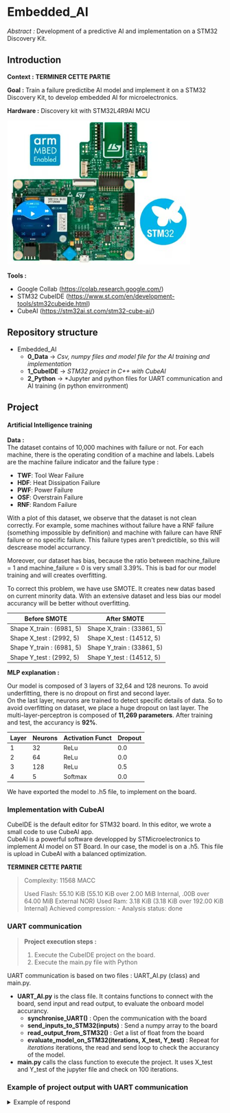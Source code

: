 # Embedded_AI
*Abstract :* Development of a predictive AI and implementation on a STM32 Discovery Kit. 

Introduction
----------------------

**Context :** **TERMINER CETTE PARTIE**

**Goal :** Train a failure predictibe AI model and implement it on a STM32 Discovery Kit, to develop embedded AI for microelectronics. 

**Hardware :** Discovery kit with STM32L4R9AI MCU

![STM32L4R9IDISCOVERY](./pictures/STM32.jpg "STM32L4R9IDISCOVERY")

**Tools :** 
- Google Collab (https://colab.research.google.com/)
- STM32 CubeIDE (https://www.st.com/en/development-tools/stm32cubeide.html)
- CubeAI (https://stm32ai.st.com/stm32-cube-ai/)

Repository structure
----------------------
- Embedded_AI 
    - **0_Data** -> *Csv, numpy files and model file for the AI training and implementation*
    - **1_CubeIDE** -> *STM32 project in C++ with CubeAI*
    - **2_Python** -> *Jupyter and python files for UART communication and AI training (in python envirronment)

Project
----------------------

#### Artificial Intelligence training

**Data :**\
The dataset contains of 10,000 machines with failure or not. For each machine, there is the operating condition of a machine and labels. Labels are the machine failure indicator and the failure type : 

*   **TWF**: Tool Wear Failure
*   **HDF**: Heat Dissipation Failure
*   **PWF**: Power Failure
*   **OSF**: Overstrain Failure
*   **RNF**: Random Failure

With a plot of this dataset, we observe that the dataset is not clean correctly. For example, some machines without failure have a RNF failure (something impossible by definition) and machine with failure can have RNF failure or no specific failure. This failure types aren't predictible, so this will descrease model accurrancy.

Moreover, our dataset has bias, because the ratio between machine_failure = 1 and machine_failure = 0 is very small 3.39%. This is bad for our model training and will creates overfitting.

To correct this problem, we have use SMOTE. It creates new datas based on current minority data. With an extensive dataset and less bias our model accurancy will be better without overfitting.

| Before SMOTE | After SMOTE |
| ------------- | ------------- |
|Shape X_train : (6981, 5) | Shape X_train : (33861, 5) |
|Shape X_test : (2992, 5) | Shape X_test : (14512, 5) |
|Shape Y_train : (6981, 5) | Shape Y_train : (33861, 5) |
|Shape Y_test : (2992, 5) | Shape Y_test : (14512, 5) |

**MLP explanation :**

Our model is composed of 3 layers of 32,64 and 128 neurons. To avoid underfitting, there is no dropout on first and second layer. \
On the last layer, neurons are trained to detect specific details of data. So to avoid overfitting on dataset, we place a huge dropout on last layer. The multi-layer-perceptron is composed of **11,269 parameters**. After training and test, the accurancy is **92%**.

| Layer | Neurons | Activation Funct | Dropout |
| ------------- | ------------- | ------------- | ------ |
| 1 | 32 | ReLu | 0.0 |
| 2 | 64 | ReLu | 0.0 |
| 3 | 128 | ReLu | 0.5 |
|4 | 5 | Softmax | 0.0 |

We have exported the model to .h5 file, to implement on the board. 

### Implementation with CubeAI

CubeIDE is the default editor for STM32 board. In this editor, we wrote a small code to use CubeAI app. \
CubeAI is a powerful software developped by STMicroelectronics to implement AI model on ST Board. In our case, the model is on a .h5. This file is upload in CubeAI with a balanced optimization.

**TERMINER CETTE PARTIE**

> Complexity: 11568 MACC
>
>Used Flash: 55.10 KiB (55.10 KiB over 2.00 MiB Internal, .00B over 64.00 MiB External NOR)
>Used Ram: 3.18 KiB (3.18 KiB over 192.00 KiB Internal)
>Achieved compression: -
>Analysis status: done

### UART communication 

> **Project execution steps :**
> 1. Execute the CubeIDE project on the board.
> 2. Execute the main.py file with Python

UART communication is based on two files : UART_AI.py (class) and main.py.
- **UART_AI.py** is the class file. It contains functions to connect with the board, send input and read output, to evaluate the onboard model accurancy. 
    - **synchronise_UART()** : Open the communication with the board
    - **send_inputs_to_STM32(inputs)** : Send a numpy array to the board
    - **read_output_from_STM32()** : Get a list of float from the board
    - **evaluate_model_on_STM32(iterations, X_test, Y_test)** : Repeat for *iterations* iterations, the read and send loop to check the accurancy of the model. 
- **main.py** calls the class function to execute the project. It uses X_test and Y_test of the jupyter file and check on 100 iterations.

### Example of project output with UART communication
<details markdown='1'><summary>Example of respond</summary> 

```txt [INFO] STM32 Connected on COM5
Synchronising...
Synchronised
Evaluating model on STM32...
----- Iteration 1 -----
[0.01568627450980392, 0.9803921568627451, 0.0, 0.0, 0.0]
   Expected output: [0 1 0 0 0]
   Received output: [0.01568627450980392, 0.9803921568627451, 0.0, 0.0, 0.0]
----------------------- Accuracy: 0.01

----- Iteration 2 -----
[1.0, 0.0, 0.0, 0.0, 0.0]
   Expected output: [1 0 0 0 0]
   Received output: [1.0, 0.0, 0.0, 0.0, 0.0]
----------------------- Accuracy: 0.02

----- Iteration 3 -----
[0.0, 0.0, 0.0, 0.0, 0.9921568627450981]
   Expected output: [0 0 0 0 1]
   Received output: [0.0, 0.0, 0.0, 0.0, 0.9921568627450981]
----------------------- Accuracy: 0.03

----- Iteration 4 -----
[0.0, 0.0, 0.0, 0.0, 0.996078431372549]
   Expected output: [0 0 0 0 1] \
   Received output: [0.0, 0.0, 0.0, 0.0, 0.996078431372549]
----------------------- Accuracy: 0.04

----- Iteration 5 -----
[0.0, 0.0, 0.0, 0.0, 0.996078431372549]
   Expected output: [0 0 0 0 1]
   Received output: [0.0, 0.0, 0.0, 0.0, 0.996078431372549]
----------------------- Accuracy: 0.05

----- Iteration 6 -----
[0.3843137254901961, 0.0, 0.611764705882353, 0.0, 0.0]
   Expected output: [0 0 1 0 0]
   Received output: [0.3843137254901961, 0.0, 0. \611764705882353, 0.0, 0.0]
----------------------- Accuracy: 0.06

----- Iteration 7 -----
[0.0, 0.0, 0.0, 0.996078431372549, 0.0]
   Expected output: [0 0 0 1 0]
   Received output: [0.0, 0.0, 0.0, 0.996078431372549, 0.0]
----------------------- Accuracy: 0.07

----- Iteration 8 -----
[0.0392156862745098, 0.9568627450980393, 0.0, 0.0, 0.0]
   Expected output: [0 1 0 0 0]
   Received output: [0.0392156862745098, 0.9568627450980393, 0.0, 0.0, 0.0]
----------------------- Accuracy: 0.08

----- Iteration 9 -----
[0.12549019607843137, 0.7176470588235294, 0.14901960784313725, 0.0, 0.0]
   Expected output: [0 0 1 0 0]
   Received output: [0.12549019607843137, 0.7176470588235294, 0.14901960784313725, 0.0, 0.0]
----------------------- Accuracy: 0.08

----- Iteration 10 -----
[0.17647058823529413, 0.0, 0.8196078431372549, 0.0, 0.0]
   Expected output: [0 0 1 0 0]
   Received output: [0.17647058823529413, 0.0, 0.8196078431372549, 0.0, 0.0]
----------------------- Accuracy: 0.09

----- Iteration 11 -----
[0.796078431372549, 0.0, 0.2, 0.0, 0.0]
   Expected output: [1 0 0 0 0]
   Received output: [0.796078431372549, 0.0, 0.2, 0.0, 0.0]
----------------------- Accuracy: 0.10

----- Iteration 12 -----
[0.0196078431372549, 0.0, 0.0, 0.9764705882352941, 0.0]
   Expected output: [0 0 0 1 0]
   Received output: [0.0196078431372549, 0.0, 0.0, 0.9764705882352941, 0.0]
----------------------- Accuracy: 0.11

----- Iteration 13 -----
[0.09803921568627451, 0.0, 0.8980392156862745, 0.0, 0.0]
   Expected output: [0 0 1 0 0]
   Received output: [0.09803921568627451, 0.0, 0.8980392156862745, 0.0, 0.0]
----------------------- Accuracy: 0.12

----- Iteration 14 -----
[0.984313725490196, 0.0, 0.011764705882352941, 0.0, 0.0]
   Expected output: [1 0 0 0 0]
   Received output: [0.984313725490196, 0.0, 0.011764705882352941, 0.0, 0.0]
----------------------- Accuracy: 0.13

----- Iteration 15 -----
[0.0, 0.0, 0.0, 0.0, 0.996078431372549]
   Expected output: [0 0 0 0 1]
   Received output: [0.0, 0.0, 0.0, 0.0, 0.996078431372549]
----------------------- Accuracy: 0.14

----- Iteration 16 -----
[0.0, 0.0, 0.0, 0.996078431372549, 0.0]
   Expected output: [0 0 0 1 0]
   Received output: [0.0, 0.0, 0.0, 0.996078431372549, 0.0]
----------------------- Accuracy: 0.15

----- Iteration 17 -----
[0.0, 0.0, 0.0, 0.0, 0.996078431372549]
   Expected output: [0 0 0 0 1]
   Received output: [0.0, 0.0, 0.0, 0.0, 0.996078431372549]
----------------------- Accuracy: 0.16

----- Iteration 18 -----
[0.12941176470588237, 0.0, 0.8666666666666667, 0.0, 0.0]
   Expected output: [0 0 1 0 0]
   Received output: [0.12941176470588237, 0.0, 0.8666666666666667, 0.0, 0.0]
----------------------- Accuracy: 0.17

----- Iteration 19 -----
[0.5568627450980392, 0.047058823529411764, 0.39215686274509803, 0.0, 0.0]
   Expected output: [1 0 0 0 0]
   Received output: [0.5568627450980392, 0.047058823529411764, 0.39215686274509803, 0.0, 0.0]
----------------------- Accuracy: 0.18

----- Iteration 20 -----
[0.00392156862745098, 0.0, 0.00392156862745098, 0.0, 0.9882352941176471]
   Expected output: [0 0 0 0 1]
   Received output: [0.00392156862745098, 0.0, 0.00392156862745098, 0.0, 0.9882352941176471]
----------------------- Accuracy: 0.19

----- Iteration 21 -----
[0.023529411764705882, 0.9725490196078431, 0.0, 0.0, 0.0]
   Expected output: [0 1 0 0 0]
   Received output: [0.023529411764705882, 0.9725490196078431, 0.0, 0.0, 0.0]
----------------------- Accuracy: 0.20

----- Iteration 22 -----
[0.0, 0.0, 0.0, 0.996078431372549, 0.0]
   Expected output: [0 0 0 1 0]
   Received output: [0.0, 0.0, 0.0, 0.996078431372549, 0.0]
----------------------- Accuracy: 0.21

----- Iteration 23 -----
[0.0, 0.0, 0.0, 0.996078431372549, 0.0]
   Expected output: [0 0 0 1 0]
   Received output: [0.0, 0.0, 0.0, 0.996078431372549, 0.0]
----------------------- Accuracy: 0.22

----- Iteration 24 -----
[0.10196078431372549, 0.0, 0.8941176470588236, 0.0, 0.0]
   Expected output: [0 0 1 0 0]
   Received output: [0.10196078431372549, 0.0, 0.8941176470588236, 0.0, 0.0]
----------------------- Accuracy: 0.23

----- Iteration 25 -----
[0.0392156862745098, 0.9568627450980393, 0.0, 0.0, 0.0]
   Expected output: [0 1 0 0 0]
   Received output: [0.0392156862745098, 0.9568627450980393, 0.0, 0.0, 0.0]
----------------------- Accuracy: 0.24

----- Iteration 26 -----
[0.15294117647058825, 0.0, 0.8392156862745098, 0.00392156862745098, 0.0]
   Expected output: [0 0 1 0 0]
   Received output: [0.15294117647058825, 0.0, 0.8392156862745098, 0.00392156862745098, 0.0]
----------------------- Accuracy: 0.25

----- Iteration 27 -----
[1.0, 0.0, 0.0, 0.0, 0.0]
   Expected output: [1 0 0 0 0]
   Received output: [1.0, 0.0, 0.0, 0.0, 0.0]
----------------------- Accuracy: 0.26

----- Iteration 28 -----
[0.0, 0.0, 0.0, 0.0, 0.996078431372549]
   Expected output: [0 0 0 0 1]
   Received output: [0.0, 0.0, 0.0, 0.0, 0.996078431372549]
----------------------- Accuracy: 0.27

----- Iteration 29 -----
[1.0, 0.0, 0.0, 0.0, 0.0]
   Expected output: [1 0 0 0 0]
   Received output: [1.0, 0.0, 0.0, 0.0, 0.0]
----------------------- Accuracy: 0.28

----- Iteration 30 -----
[0.03137254901960784, 0.9647058823529412, 0.0, 0.0, 0.0]
   Expected output: [0 1 0 0 0]
   Received output: [0.03137254901960784, 0.9647058823529412, 0.0, 0.0, 0.0]
----------------------- Accuracy: 0.29

----- Iteration 31 -----
[0.0, 0.0, 0.0, 0.996078431372549, 0.0]
   Expected output: [0 0 0 1 0]
   Received output: [0.0, 0.0, 0.0, 0.996078431372549, 0.0]
----------------------- Accuracy: 0.30

----- Iteration 32 -----
[1.0, 0.0, 0.0, 0.0, 0.0]
   Expected output: [1 0 0 0 0]
   Received output: [1.0, 0.0, 0.0, 0.0, 0.0]
----------------------- Accuracy: 0.31

----- Iteration 33 -----
[0.0, 0.0, 0.0, 0.0, 0.996078431372549]
   Expected output: [0 0 0 0 1]
   Received output: [0.0, 0.0, 0.0, 0.0, 0.996078431372549]
----------------------- Accuracy: 0.32

----- Iteration 34 -----
[0.1450980392156863, 0.0, 0.8509803921568627, 0.0, 0.0]
   Expected output: [0 0 1 0 0]
   Received output: [0.1450980392156863, 0.0, 0.8509803921568627, 0.0, 0.0]
----------------------- Accuracy: 0.33

----- Iteration 35 -----
[0.011764705882352941, 0.0, 0.0, 0.984313725490196, 0.0]
   Expected output: [0 0 0 1 0]
   Received output: [0.011764705882352941, 0.0, 0.0, 0.984313725490196, 0.0]
----------------------- Accuracy: 0.34

----- Iteration 36 -----
[0.0, 0.0, 0.0, 0.0, 0.996078431372549]
   Expected output: [0 0 0 0 1]
   Received output: [0.0, 0.0, 0.0, 0.0, 0.996078431372549]
----------------------- Accuracy: 0.35

----- Iteration 37 -----
[0.01568627450980392, 0.0, 0.0, 0.9803921568627451, 0.0]
   Expected output: [0 0 0 1 0]
   Received output: [0.01568627450980392, 0.0, 0.0, 0.9803921568627451, 0.0]
----------------------- Accuracy: 0.36

----- Iteration 38 -----
[0.996078431372549, 0.0, 0.0, 0.0, 0.0]
   Expected output: [1 0 0 0 0]
   Received output: [0.996078431372549, 0.0, 0.0, 0.0, 0.0]
----------------------- Accuracy: 0.37

----- Iteration 39 -----
[0.6274509803921569, 0.3686274509803922, 0.0, 0.0, 0.0]
   Expected output: [1 0 0 0 0]
   Received output: [0.6274509803921569, 0.3686274509803922, 0.0, 0.0, 0.0]
----------------------- Accuracy: 0.38

----- Iteration 40 -----
[0.13333333333333333, 0.0, 0.8627450980392157, 0.0, 0.0]
   Expected output: [1 0 0 0 0]
   Received output: [0.13333333333333333, 0.0, 0.8627450980392157, 0.0, 0.0]
----------------------- Accuracy: 0.38

----- Iteration 41 -----
[1.0, 0.0, 0.0, 0.0, 0.0]
   Expected output: [1 0 0 0 0]
   Received output: [1.0, 0.0, 0.0, 0.0, 0.0]
----------------------- Accuracy: 0.39

----- Iteration 42 -----
[0.0, 0.0, 0.0, 0.996078431372549, 0.0]
   Expected output: [0 0 0 1 0]
   Received output: [0.0, 0.0, 0.0, 0.996078431372549, 0.0]
----------------------- Accuracy: 0.40

----- Iteration 43 -----
[0.011764705882352941, 0.0, 0.0, 0.984313725490196, 0.0]
   Expected output: [0 0 0 1 0]
   Received output: [0.011764705882352941, 0.0, 0.0, 0.984313725490196, 0.0]
----------------------- Accuracy: 0.41

----- Iteration 44 -----
[0.0, 0.0, 0.0, 0.0, 0.996078431372549]
   Expected output: [0 0 0 0 1]
   Received output: [0.0, 0.0, 0.0, 0.0, 0.996078431372549]
----------------------- Accuracy: 0.42

----- Iteration 45 -----
[0.1568627450980392, 0.0, 0.8392156862745098, 0.0, 0.0]
   Expected output: [0 0 1 0 0]
   Received output: [0.1568627450980392, 0.0, 0.8392156862745098, 0.0, 0.0]
----------------------- Accuracy: 0.43

----- Iteration 46 -----
[0.043137254901960784, 0.9529411764705882, 0.0, 0.0, 0.0]
   Expected output: [0 1 0 0 0]
   Received output: [0.043137254901960784, 0.9529411764705882, 0.0, 0.0, 0.0]
----------------------- Accuracy: 0.44

----- Iteration 47 -----
[0.03529411764705882, 0.9607843137254902, 0.0, 0.0, 0.0]
   Expected output: [0 1 0 0 0]
   Received output: [0.03529411764705882, 0.9607843137254902, 0.0, 0.0, 0.0]
----------------------- Accuracy: 0.45

----- Iteration 48 -----
[1.0, 0.0, 0.0, 0.0, 0.0]
   Expected output: [1 0 0 0 0]
   Received output: [1.0, 0.0, 0.0, 0.0, 0.0]
----------------------- Accuracy: 0.46

----- Iteration 49 -----
[0.0392156862745098, 0.9568627450980393, 0.0, 0.0, 0.0]
   Expected output: [0 1 0 0 0]
   Received output: [0.0392156862745098, 0.9568627450980393, 0.0, 0.0, 0.0]
----------------------- Accuracy: 0.47

----- Iteration 50 -----
[0.0, 0.0, 0.0, 0.0, 0.996078431372549]
   Expected output: [0 0 0 0 1]
   Received output: [0.0, 0.0, 0.0, 0.0, 0.996078431372549]
----------------------- Accuracy: 0.48

----- Iteration 51 -----
[0.10588235294117647, 0.0, 0.8901960784313725, 0.0, 0.0]
   Expected output: [0 0 1 0 0]
   Received output: [0.10588235294117647, 0.0, 0.8901960784313725, 0.0, 0.0]
----------------------- Accuracy: 0.49

----- Iteration 52 -----
[0.01568627450980392, 0.9686274509803922, 0.0, 0.0, 0.011764705882352941]
   Expected output: [0 1 0 0 0]
   Received output: [0.01568627450980392, 0.9686274509803922, 0.0, 0.0, 0.011764705882352941]
----------------------- Accuracy: 0.50

----- Iteration 53 -----
[0.0, 0.03529411764705882, 0.0, 0.0, 0.9568627450980393]
   Expected output: [0 0 0 0 1]
   Received output: [0.0, 0.03529411764705882, 0.0, 0.0, 0.9568627450980393]
----------------------- Accuracy: 0.51

----- Iteration 54 -----
[0.12941176470588237, 0.0, 0.8627450980392157, 0.0, 0.0]
   Expected output: [0 0 1 0 0]
   Received output: [0.12941176470588237, 0.0, 0.8627450980392157, 0.0, 0.0]
----------------------- Accuracy: 0.52

----- Iteration 55 -----
[0.03137254901960784, 0.9647058823529412, 0.0, 0.0, 0.0]
   Expected output: [0 1 0 0 0]
   Received output: [0.03137254901960784, 0.9647058823529412, 0.0, 0.0, 0.0]
----------------------- Accuracy: 0.53

----- Iteration 56 -----
[0.00392156862745098, 0.0, 0.00392156862745098, 0.0, 0.9882352941176471]
   Expected output: [0 0 0 0 1]
   Received output: [0.00392156862745098, 0.0, 0.00392156862745098, 0.0, 0.9882352941176471]
----------------------- Accuracy: 0.54

----- Iteration 57 -----
[0.9411764705882353, 0.0, 0.0, 0.050980392156862744, 0.0]
   Expected output: [1 0 0 0 0]
   Received output: [0.9411764705882353, 0.0, 0.0, 0.050980392156862744, 0.0]
----------------------- Accuracy: 0.55

----- Iteration 58 -----
[0.9294117647058824, 0.0, 0.06666666666666667, 0.0, 0.0]
   Expected output: [1 0 0 0 0]
   Received output: [0.9294117647058824, 0.0, 0.06666666666666667, 0.0, 0.0]
----------------------- Accuracy: 0.56

----- Iteration 59 -----
[0.043137254901960784, 0.9490196078431372, 0.0, 0.0, 0.0]
   Expected output: [0 1 0 0 0]
   Received output: [0.043137254901960784, 0.9490196078431372, 0.0, 0.0, 0.0]
----------------------- Accuracy: 0.57

----- Iteration 60 -----
[0.0196078431372549, 0.9764705882352941, 0.0, 0.0, 0.0]
   Expected output: [0 1 0 0 0]
   Received output: [0.0196078431372549, 0.9764705882352941, 0.0, 0.0, 0.0]
----------------------- Accuracy: 0.58

----- Iteration 61 -----
[0.011764705882352941, 0.01568627450980392, 0.0, 0.0, 0.9647058823529412]
   Expected output: [0 0 0 0 1]
   Received output: [0.011764705882352941, 0.01568627450980392, 0.0, 0.0, 0.9647058823529412]
----------------------- Accuracy: 0.59

----- Iteration 62 -----
[0.1450980392156863, 0.0, 0.8509803921568627, 0.0, 0.0]
   Expected output: [0 0 1 0 0]
   Received output: [0.1450980392156863, 0.0, 0.8509803921568627, 0.0, 0.0]
----------------------- Accuracy: 0.60

----- Iteration 63 -----
[0.0, 0.0, 0.0, 0.996078431372549, 0.0]
   Expected output: [0 0 0 1 0]
   Received output: [0.0, 0.0, 0.0, 0.996078431372549, 0.0]
----------------------- Accuracy: 0.61

----- Iteration 64 -----
[0.09019607843137255, 0.0, 0.9058823529411765, 0.0, 0.0]
   Expected output: [0 0 1 0 0]
   Received output: [0.09019607843137255, 0.0, 0.9058823529411765, 0.0, 0.0]
----------------------- Accuracy: 0.62

----- Iteration 65 -----
[0.10588235294117647, 0.0, 0.8901960784313725, 0.0, 0.0]
   Expected output: [0 0 1 0 0]
   Received output: [0.10588235294117647, 0.0, 0.8901960784313725, 0.0, 0.0]
----------------------- Accuracy: 0.63

----- Iteration 66 -----
[0.07450980392156863, 0.9215686274509803, 0.0, 0.0, 0.0]
   Expected output: [1 0 0 0 0]
   Received output: [0.07450980392156863, 0.9215686274509803, 0.0, 0.0, 0.0]
----------------------- Accuracy: 0.63

----- Iteration 67 -----
[0.03529411764705882, 0.9607843137254902, 0.0, 0.0, 0.0]
   Expected output: [0 1 0 0 0]
   Received output: [0.03529411764705882, 0.9607843137254902, 0.0, 0.0, 0.0]
----------------------- Accuracy: 0.64

----- Iteration 68 -----
[0.03137254901960784, 0.9647058823529412, 0.0, 0.0, 0.0]
   Expected output: [0 1 0 0 0]
   Received output: [0.03137254901960784, 0.9647058823529412, 0.0, 0.0, 0.0]
----------------------- Accuracy: 0.65

----- Iteration 69 -----
[0.027450980392156862, 0.9686274509803922, 0.0, 0.0, 0.0]
   Expected output: [0 1 0 0 0]
   Received output: [0.027450980392156862, 0.9686274509803922, 0.0, 0.0, 0.0]
----------------------- Accuracy: 0.66

----- Iteration 70 -----
[0.0392156862745098, 0.9568627450980393, 0.0, 0.0, 0.0]
   Expected output: [0 1 0 0 0]
   Received output: [0.0392156862745098, 0.9568627450980393, 0.0, 0.0, 0.0]
----------------------- Accuracy: 0.67

----- Iteration 71 -----
[1.0, 0.0, 0.0, 0.0, 0.0]
   Expected output: [1 0 0 0 0]
   Received output: [1.0, 0.0, 0.0, 0.0, 0.0]
----------------------- Accuracy: 0.68

----- Iteration 72 -----
[0.043137254901960784, 0.0, 0.0, 0.9529411764705882, 0.0]
   Expected output: [0 0 0 1 0]
   Received output: [0.043137254901960784, 0.0, 0.0, 0.9529411764705882, 0.0]
----------------------- Accuracy: 0.69

----- Iteration 73 -----
[0.0, 0.0, 0.0, 0.996078431372549, 0.0]
   Expected output: [0 0 0 1 0]
   Received output: [0.0, 0.0, 0.0, 0.996078431372549, 0.0]
----------------------- Accuracy: 0.70

----- Iteration 74 -----
[1.0, 0.0, 0.0, 0.0, 0.0]
   Expected output: [1 0 0 0 0]
   Received output: [1.0, 0.0, 0.0, 0.0, 0.0]
----------------------- Accuracy: 0.71

----- Iteration 75 -----
[0.996078431372549, 0.0, 0.0, 0.0, 0.0]
   Expected output: [1 0 0 0 0]
   Received output: [0.996078431372549, 0.0, 0.0, 0.0, 0.0]
----------------------- Accuracy: 0.72

----- Iteration 76 -----
[0.00784313725490196, 0.9803921568627451, 0.0, 0.0, 0.00392156862745098]
   Expected output: [0 1 0 0 0]
   Received output: [0.00784313725490196, 0.9803921568627451, 0.0, 0.0, 0.00392156862745098]
----------------------- Accuracy: 0.73

----- Iteration 77 -----
[0.023529411764705882, 0.0, 0.0, 0.9725490196078431, 0.0]
   Expected output: [0 0 0 1 0]
   Received output: [0.023529411764705882, 0.0, 0.0, 0.9725490196078431, 0.0]
----------------------- Accuracy: 0.74

----- Iteration 78 -----
[0.15294117647058825, 0.0, 0.8431372549019608, 0.0, 0.0]
   Expected output: [1 0 0 0 0]
   Received output: [0.15294117647058825, 0.0, 0.8431372549019608, 0.0, 0.0]
----------------------- Accuracy: 0.74

----- Iteration 79 -----
[0.027450980392156862, 0.9686274509803922, 0.0, 0.0, 0.0]
   Expected output: [0 1 0 0 0]
   Received output: [0.027450980392156862, 0.9686274509803922, 0.0, 0.0, 0.0]
----------------------- Accuracy: 0.75

----- Iteration 80 -----
[1.0, 0.0, 0.0, 0.0, 0.0]
   Expected output: [1 0 0 0 0]
   Received output: [1.0, 0.0, 0.0, 0.0, 0.0]
----------------------- Accuracy: 0.76

----- Iteration 81 -----
[0.12941176470588237, 0.0, 0.8666666666666667, 0.0, 0.0]
   Expected output: [0 0 1 0 0]
   Received output: [0.12941176470588237, 0.0, 0.8666666666666667, 0.0, 0.0]
----------------------- Accuracy: 0.77

----- Iteration 82 -----
[0.0, 0.0, 0.0, 0.996078431372549, 0.0]
   Expected output: [0 0 0 1 0]
   Received output: [0.0, 0.0, 0.0, 0.996078431372549, 0.0]
----------------------- Accuracy: 0.78

----- Iteration 83 -----
[1.0, 0.0, 0.0, 0.0, 0.0]
   Expected output: [1 0 0 0 0]
   Received output: [1.0, 0.0, 0.0, 0.0, 0.0]
----------------------- Accuracy: 0.79

----- Iteration 84 -----
[0.4666666666666667, 0.0, 0.5294117647058824, 0.0, 0.0]
   Expected output: [0 0 1 0 0]
   Received output: [0.4666666666666667, 0.0, 0.5294117647058824, 0.0, 0.0]
----------------------- Accuracy: 0.80

----- Iteration 85 -----
[1.0, 0.0, 0.0, 0.0, 0.0]
   Expected output: [1 0 0 0 0]
   Received output: [1.0, 0.0, 0.0, 0.0, 0.0]
----------------------- Accuracy: 0.81

----- Iteration 86 -----
[0.20784313725490197, 0.0, 0.788235294117647, 0.0, 0.0]
   Expected output: [0 0 1 0 0]
   Received output: [0.20784313725490197, 0.0, 0.788235294117647, 0.0, 0.0]
----------------------- Accuracy: 0.82

----- Iteration 87 -----
[0.19215686274509805, 0.0, 0.803921568627451, 0.0, 0.0]
   Expected output: [0 0 1 0 0]
   Received output: [0.19215686274509805, 0.0, 0.803921568627451, 0.0, 0.0]
----------------------- Accuracy: 0.83

----- Iteration 88 -----
[0.0, 0.0, 0.0, 0.0, 0.996078431372549]
   Expected output: [0 0 0 0 1]
   Received output: [0.0, 0.0, 0.0, 0.0, 0.996078431372549]
----------------------- Accuracy: 0.84

----- Iteration 89 -----
[0.0, 0.0, 0.0, 0.0, 0.996078431372549]
   Expected output: [0 0 0 0 1]
   Received output: [0.0, 0.0, 0.0, 0.0, 0.996078431372549]
----------------------- Accuracy: 0.85

----- Iteration 90 -----
[0.00392156862745098, 0.0, 0.00392156862745098, 0.0, 0.9882352941176471]
   Expected output: [0 0 0 0 1]
   Received output: [0.00392156862745098, 0.0, 0.00392156862745098, 0.0, 0.9882352941176471]
----------------------- Accuracy: 0.86

----- Iteration 91 -----
[1.0, 0.0, 0.0, 0.0, 0.0]
   Expected output: [1 0 0 0 0]
   Received output: [1.0, 0.0, 0.0, 0.0, 0.0]
----------------------- Accuracy: 0.87

----- Iteration 92 -----
[0.00392156862745098, 0.0, 0.0, 0.9921568627450981, 0.0]
   Expected output: [0 0 0 1 0]
   Received output: [0.00392156862745098, 0.0, 0.0, 0.9921568627450981, 0.0]
----------------------- Accuracy: 0.88

----- Iteration 93 -----
[0.011764705882352941, 0.054901960784313725, 0.0, 0.0, 0.9254901960784314]
   Expected output: [0 0 0 0 1]
   Received output: [0.011764705882352941, 0.054901960784313725, 0.0, 0.0, 0.9254901960784314]
----------------------- Accuracy: 0.89

----- Iteration 94 -----
[0.10196078431372549, 0.0, 0.8941176470588236, 0.0, 0.0]
   Expected output: [0 0 1 0 0]
   Received output: [0.10196078431372549, 0.0, 0.8941176470588236, 0.0, 0.0]
----------------------- Accuracy: 0.90

----- Iteration 95 -----
[0.00392156862745098, 0.0, 0.01568627450980392, 0.9725490196078431, 0.0]
   Expected output: [0 0 0 1 0]
   Received output: [0.00392156862745098, 0.0, 0.01568627450980392, 0.9725490196078431, 0.0]
----------------------- Accuracy: 0.91

----- Iteration 96 -----
[0.06274509803921569, 0.0, 0.0, 0.9333333333333333, 0.0]
   Expected output: [0 0 0 1 0]
   Received output: [0.06274509803921569, 0.0, 0.0, 0.9333333333333333, 0.0]
----------------------- Accuracy: 0.92

----- Iteration 97 -----
[0.00392156862745098, 0.0, 0.00392156862745098, 0.0, 0.984313725490196]
   Expected output: [0 0 0 0 1]
   Received output: [0.00392156862745098, 0.0, 0.00392156862745098, 0.0, 0.984313725490196]
----------------------- Accuracy: 0.93

----- Iteration 98 -----
[0.0, 0.0, 0.00392156862745098, 0.9882352941176471, 0.0]
   Expected output: [0 0 0 1 0]
   Received output: [0.0, 0.0, 0.00392156862745098, 0.9882352941176471, 0.0]
----------------------- Accuracy: 0.94

----- Iteration 99 -----
[0.14901960784313725, 0.0, 0.8470588235294118, 0.0, 0.0]
   Expected output: [0 0 1 0 0]
   Received output: [0.14901960784313725, 0.0, 0.8470588235294118, 0.0, 0.0]
----------------------- Accuracy: 0.95

----- Iteration 100 -----
[0.0, 0.0, 0.0, 0.0, 0.996078431372549]
   Expected output: [0 0 0 0 1]
   Received output: [0.0, 0.0, 0.0, 0.0, 0.996078431372549]
----------------------- Accuracy: 0.96



